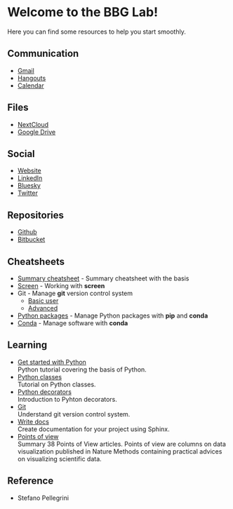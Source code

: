 # Welcome to the BBG Lab! 

Here you can find some resources to help you start smoothly.

## Communication

- [Gmail](https://www.google.com/gmail)
- [Hangouts](https://www.google.com/gmail)
- [Calendar](https://www.google.com/calendar)

## Files

- [NextCloud](https://bbgcloud.irbbarcelona.org/)
- [Google Drive](https://drive.google.com/)

## Social

- [Website](http://bbglab.irbbarcelona.org/)
- [LinkedIn](https://www.linkedin.com/company/barcelona-biomedical-genomics-lab-bbglab)
- [Bluesky](https://bsky.app/profile/bbglab.bsky.social)
- [Twitter](https://twitter.com/bbglab)

## Repositories

- [Github](https://github.com/bbglab)
- [Bitbucket](https://bitbucket.org/bbglab/)

## Cheatsheets

- [Summary cheatsheet](https://bbgcloud.irbbarcelona.org/dashboard/cheatsheets?page=bbglab&printable=True) - Summary cheatsheet with the basis
- [Screen](https://bbgcloud.irbbarcelona.org/dashboard/cheatsheets?page=screen&printable=True) - Working with **screen**
- Git - Manage **git** version control system
  - [Basic user](https://bbgcloud.irbbarcelona.org/dashboard/cheatsheets?page=git.basic&printable=True)
  - [Advanced](https://bbgcloud.irbbarcelona.org/dashboard/cheatsheets?page=git&printable=True)
- [Python packages](https://bbgcloud.irbbarcelona.org/dashboard/cheatsheets?page=python_packages&printable=True) - Manage Python packages with **pip** and **conda**
- [Conda](https://bbgcloud.irbbarcelona.org/dashboard/cheatsheets?page=conda&printable=True) - Manage software with **conda**

## Learning

- [Get started with Python](https://bbgcloud.irbbarcelona.org/dashboard/python/index.html)  
Python tutorial covering the basis of Python.
- [Python classes](http://nbviewer.jupyter.org/urls/bitbucket.org/bgframework/bgschool/raw/master/python/notebooks/classes.ipynb)  
Tutorial on Python classes.
- [Python decorators](https://docs.google.com/presentation/d/17nwq5Og14bborFSgAnapjrW-6-KIM9KJfm7hKE_KZU8/edit?usp=sharing)  
Introduction to Pyhton decorators.
- [Git](https://bbgcloud.irbbarcelona.org/dashboard/git/index.html)  
Understand git version control system.
- [Write docs](https://bbgcloud.irbbarcelona.org/dashboard/docs/index.html)  
Create documentation for your project using Sphinx.
- [Points of view](https://docs.google.com/presentation/d/1HvGeGT9NBhVc0SKlyTx5Fae_4aTbyyfjVA7LIUvFBZA/edit?usp=sharing)  
Summary 38 Points of View articles. Points of view are columns on data visualization published in Nature Methods containing practical advices on visualizing scientific data.

## Reference

- Stefano Pellegrini